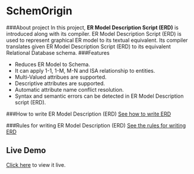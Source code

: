 # SchemOrigin

###About project
In this project, **ER Model Description Script (ERD)** is introduced along with its compiler. ER Model Description Script (ERD) is used to represent graphical ER model to its textual equivalent. Its compiler translates given ER Model Description Script (ERD) to its equivalent Relational Database schema.
###Features
* Reduces ER Model to Schema.
* It can apply 1-1, 1-M, M-N and ISA relationship to entities.
* Multi-Valued attribues are supported.
* Descriptive attributes are supported.
* Automatic attribute name conflict resolution.
* Syntax and semantic errors can be detected in ER Model Description script (ERD).

###How to write ER Model Description (ERD)
[See how to write ERD]

###Rules for writing ER Model Description (ERD)
[See the rules for writing ERD]

## Live Demo
[Click here] to view it live.

[Click here]:http://anubhavcho.github.io/SchemOrigin/index.html
[See how to write ERD]:http://anubhavcho.github.io/SchemOrigin/write.html
[See the rules for writing ERD]::http://anubhavcho.github.io/SchemOrigin/rules.html
